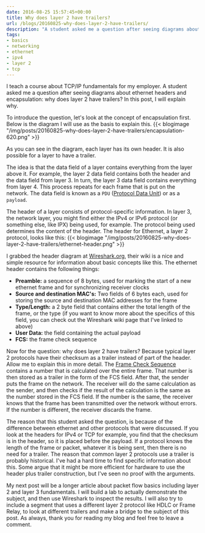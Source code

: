 ```yaml
---
date: 2016-08-25 15:57:45+00:00
title: Why does layer 2 have trailers?
url: /blogs/20160825-why-does-layer-2-have-trailers/
description: "A student asked me a question after seeing diagrams about ethernet headers and encapsulation: why does layer 2 have trailers? In this post, I will explain why."
tags:
- basics
- networking
- ethernet
- ipv4
- layer 2
- tcp
---
```


I teach a course about TCP/IP fundamentals for my employer. A student asked me a question after seeing diagrams about ethernet headers and encapsulation: why does layer 2 have trailers? In this post, I will explain why.
<!-- more -->
To introduce the question, let's look at the concept of encapsulation first. Below is the diagram I will use as the basis to explain this.
{{< blogimage "/img/posts/20160825-why-does-layer-2-have-trailers/encapsulation-620.png" >}}

As you can see in the diagram, each layer has its own header. It is also possible for a layer to have a trailer.

The idea is that the data field of a layer contains everything from the layer above it. For example, the layer 2 data field contains both the header and the data field from layer 3. In turn, the layer 3 data field contains everything from layer 4. This process repeats for each frame that is put on the network. The data field is known as a `PDU` ([Protocol Data Unit](https://en.wikipedia.org/wiki/Protocol_data_unit)) or as a `payload`.

The header of a layer consists of protocol-specific information. In layer 3, the network layer, you might find either the IPv4 or IPv6 protocol (or something else, like IPX) being used, for example. The protocol being used determines the content of the header. The header for Ethernet, a layer 2 protocol, looks like this:
{{< blogimage "/img/posts/20160825-why-does-layer-2-have-trailers/ethernet-header.png" >}}

I grabbed the header diagram at [Wireshark.org](https://wiki.wireshark.org/Ethernet), their wiki is a nice and simple resource for information about basic concepts like this. The ethernet header contains the following things:

* **Preamble:** a sequence of 8 bytes, used for marking the start of a new ethernet frame and for synchronizing receiver clocks
* **Source and destination MAC's:** Two fields of 6 bytes each, used for storing the source and destination MAC addresses for the frame
* **Type/Length:** a 2 byte field that contains either the total length of the frame, or the type (if you want to know more about the specifics of this field, you can check out the Wireshark wiki page that I've linked to above)
* **User Data:** the field containing the actual payload
* **FCS:** the frame check sequence

Now for the question: why does layer 2 have trailers? Because typical layer 2 protocols have their checksum as a trailer instead of part of the header. Allow me to explain this in more detail. The [Frame Check Sequence](https://en.wikipedia.org/wiki/Frame_check_sequence) contains a number that is calculated over the entire frame. That number is then stored as a trailer in the form of the FCS field. After that, the sender puts the frame on the network. The receiver will do the same calculation as the sender, and then checks if the result of the calculation is the same as the number stored in the FCS field. If the number is the same, the receiver knows that the frame has been transmitted over the network without errors. If the number is different, the receiver discards the frame.

The reason that this student asked the question, is because of the difference between ethernet and other protocols that were discussed. If you look at the headers for IPv4 or TCP for example, you find that the checksum is in the header, so it is placed before the payload. If a protocol knows the length of the frame or packet, whatever it is being sent, then there is no need for a trailer. The reason that common layer 2 protocols use a trailer is probably historical. I've had a hard time to find specific information about this. Some argue that it might be more efficient for hardware to use the header plus trailer construction, but I've seen no proof with the arguments.

My next post will be a longer article about packet flow basics including layer 2 and layer 3 fundamentals. I will build a lab to actually demonstrate the subject, and then use Wireshark to inspect the results. I will also try to include a segment that uses a different layer 2 protocol like HDLC or Frame Relay, to look at different trailers and make a bridge to the subject of this post. As always, thank you for reading my blog and feel free to leave a comment.
